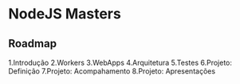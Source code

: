 # NodeJS Masters

## Roadmap

1.Introdução
2.Workers
3.WebApps
4.Arquitetura
5.Testes
6.Projeto: Definição
7.Projeto: Acompahamento
8.Projeto: Apresentações